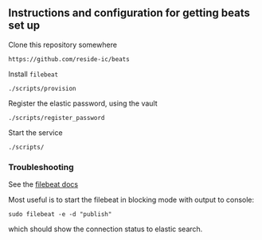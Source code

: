## Instructions and configuration for getting beats set up

Clone this repository somewhere

```
https://github.com/reside-ic/beats
```

Install `filebeat`

```
./scripts/provision
```

Register the elastic password, using the vault

```
./scripts/register_password
```

Start the service

```
./scripts/
```

### Troubleshooting

See the [filebeat docs](https://www.elastic.co/guide/en/beats/filebeat/current/troubleshooting.html)

Most useful is to start the filebeat in blocking mode with output to console:

```
sudo filebeat -e -d "publish"
```

which should show the connection status to elastic search.
